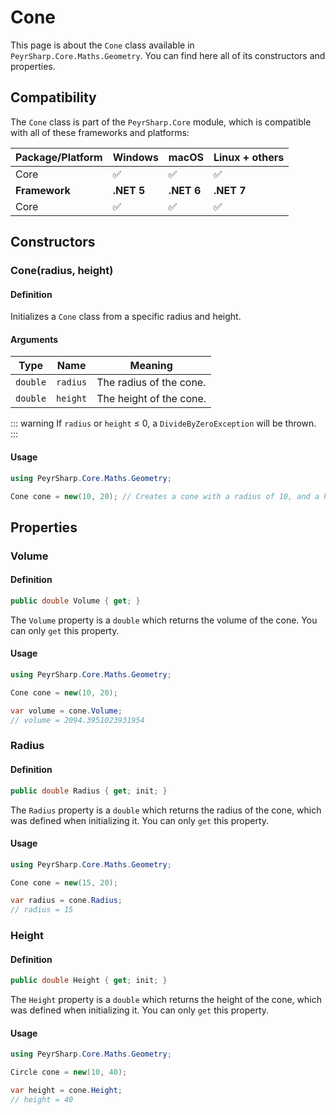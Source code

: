 # Cone
This page is about the `Cone` class available in `PeyrSharp.Core.Maths.Geometry`.
You can find here all of its constructors and properties.

## Compatibility

The `Cone` class is part of the `PeyrSharp.Core` module, which is compatible with all of these frameworks and platforms:

| Package/Platform 	| Windows 	| macOS 	| Linux + others 	|
|------------------	|---------	|-------	|----------------	|
| Core            	| ✅       	| ✅     	| ✅              	|
| **Framework**         | **.NET 5** | **.NET 6**  | **.NET 7** |
| Core            	| ✅       	| ✅     	| ✅              	|

## Constructors
### Cone(radius, height)
#### Definition
Initializes a `Cone` class from a specific radius and height.

#### Arguments

| Type     	| Name     	| Meaning                 	|
|----------	|----------	|-------------------------	|
| `double` 	| `radius` 	| The radius of the cone. 	|
| `double` 	| `height` 	| The height of the cone. 	|

::: warning
If `radius` or `height` ≤ 0, a `DivideByZeroException` will be thrown.
:::

#### Usage

~~~ c#
using PeyrSharp.Core.Maths.Geometry;

Cone cone = new(10, 20); // Creates a cone with a radius of 10, and a height of 20
~~~
## Properties
### Volume
#### Definition
~~~ c#
public double Volume { get; }
~~~

The `Volume` property is a `double` which returns the volume of the cone. You can only `get` this property.

#### Usage

~~~ c#
using PeyrSharp.Core.Maths.Geometry;

Cone cone = new(10, 20);

var volume = cone.Volume;
// volume = 2094.3951023931954
~~~

### Radius
#### Definition
~~~ c#
public double Radius { get; init; }
~~~

The `Radius` property is a `double` which returns the radius of the cone, which was defined when initializing it. You can only `get` this property.

#### Usage

~~~ c#
using PeyrSharp.Core.Maths.Geometry;

Cone cone = new(15, 20);

var radius = cone.Radius;
// radius = 15
~~~

### Height
#### Definition
~~~ c#
public double Height { get; init; }
~~~

The `Height` property is a `double` which returns the height of the cone, which was defined when initializing it. You can only `get` this property.

#### Usage

~~~ c#
using PeyrSharp.Core.Maths.Geometry;

Circle cone = new(10, 40);

var height = cone.Height;
// height = 40
~~~